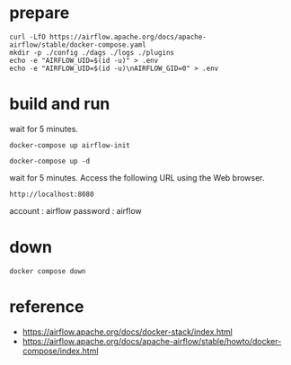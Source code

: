 # prepare
```
curl -LfO https://airflow.apache.org/docs/apache-airflow/stable/docker-compose.yaml
mkdir -p ./config ./dags ./logs ./plugins
echo -e "AIRFLOW_UID=$(id -u)" > .env
echo -e "AIRFLOW_UID=$(id -u)\nAIRFLOW_GID=0" > .env
```

# build and run
wait for 5 minutes.
```
docker-compose up airflow-init
```

```
docker-compose up -d
```

wait for 5 minutes.
Access the following URL using the Web browser.
```
http://localhost:8080
```

account  : airflow
password : airflow

# down
```
docker compose down
```

# reference
* https://airflow.apache.org/docs/docker-stack/index.html
* https://airflow.apache.org/docs/apache-airflow/stable/howto/docker-compose/index.html
